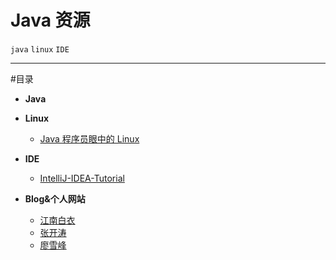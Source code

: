 ﻿# Java 资源

`java` `linux` `IDE`

---

#目录

* **Java**

* **Linux**
    * [Java 程序员眼中的 Linux](https://github.com/judasn/Linux-Tutorial)
    
* **IDE**
    * [IntelliJ-IDEA-Tutorial](https://github.com/judasn/IntelliJ-IDEA-Tutorial)
    
* **Blog&个人网站**
    * [江南白衣](http://calvin1978.blogcn.com)
    * [张开涛](http://jinnianshilongnian.iteye.com)
    * [廖雪峰](http://www.liaoxuefeng.com)